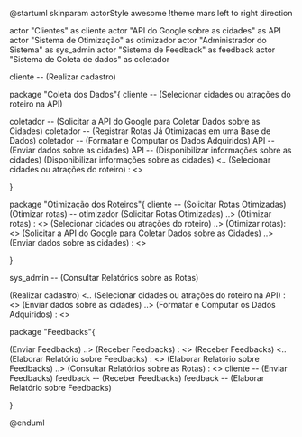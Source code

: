 @startuml
skinparam actorStyle awesome
!theme mars
left to right direction

actor "Clientes" as cliente
actor "API do Google sobre as cidades" as API
actor "Sistema de Otimização" as  otimizador
actor "Administrador do Sistema" as sys_admin
actor "Sistema de Feedback" as feedback
actor "Sistema de Coleta de dados" as coletador

cliente -- (Realizar cadastro)


package "Coleta dos Dados"{
cliente -- (Selecionar cidades ou atrações do roteiro na API)

coletador -- (Solicitar a API do Google para Coletar Dados sobre as Cidades)
coletador -- (Registrar Rotas Já Otimizadas em uma Base de Dados)
coletador -- (Formatar e Computar os Dados Adquiridos)
API -- (Enviar dados sobre as cidades)
API -- (Disponibilizar informações sobre as cidades)
(Disponibilizar informações sobre as cidades) <.. (Selecionar cidades ou atrações do roteiro) : <<include>>



}


package "Otimização dos Roteiros"{
cliente -- (Solicitar Rotas Otimizadas)
(Otimizar rotas) -- otimizador 
(Solicitar Rotas Otimizadas) ..> (Otimizar rotas) : <<include>>
(Selecionar cidades ou atrações do roteiro) ..> (Otimizar rotas): <<include>>
(Solicitar a API do Google para Coletar Dados sobre as Cidades) ..> (Enviar dados sobre as cidades) : <<incude>>


}



sys_admin -- (Consultar Relatórios sobre as Rotas)




(Realizar cadastro) <.. (Selecionar cidades ou atrações do roteiro na API) : <<extends>>
(Enviar dados sobre as cidades) ..> (Formatar e Computar os Dados Adquiridos) : <<include>>


package "Feedbacks"{

(Enviar Feedbacks) ..> (Receber Feedbacks) : <<include>>
(Receber Feedbacks) <.. (Elaborar Relatório sobre Feedbacks) : <<extends>>
(Elaborar Relatório sobre Feedbacks) ..> (Consultar Relatórios sobre as Rotas) : <<extends>>
cliente -- (Enviar Feedbacks)
feedback -- (Receber Feedbacks)
feedback -- (Elaborar Relatório sobre Feedbacks)



}



@enduml
